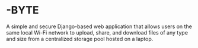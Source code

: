 # -BYTE
A simple and secure Django-based web application that allows users on the same local Wi-Fi network to upload, share, and download files of any type and size from a centralized storage pool hosted on a laptop.
